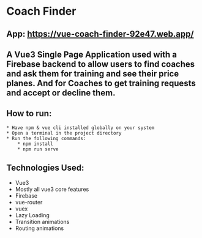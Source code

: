 # Coach Finder

## App: https://vue-coach-finder-92e47.web.app/

## A Vue3 Single Page Application used with a Firebase backend to allow users to find coaches and ask them for training and see their price planes. And for Coaches to get training requests and accept or decline them.

## How to run:

    * Have npm & vue cli installed globally on your system
    * Open a terminal in the project directory
    * Run the following commands:
        * npm install
        * npm run serve

## Technologies Used:

- Vue3
- Mostly all vue3 core features
- Firebase
- vue-router
- vuex
- Lazy Loading
- Transition animations
- Routing animations
